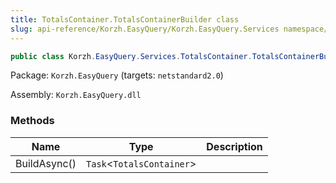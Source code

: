 ```yaml
---
title: TotalsContainer.TotalsContainerBuilder class
slug: api-reference/Korzh.EasyQuery/Korzh.EasyQuery.Services namespace/totalscontainer-totalscontainerbuilder-class
---
```



```csharp
public class Korzh.EasyQuery.Services.TotalsContainer.TotalsContainerBuilder

```
Package: `Korzh.EasyQuery` (targets: `netstandard2.0`)

Assembly: `Korzh.EasyQuery.dll`

### Methods

| Name | Type | Description | 
| --- | --- | --- | 
| BuildAsync() | `Task`&lt;`TotalsContainer`&gt; |  |
